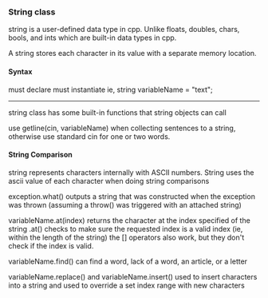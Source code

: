 ### String class

string is a user-defined data type in cpp. Unlike floats, doubles, chars, bools, and ints which are built-in data types in cpp.

A string stores each character in its value with a separate memory location.

#### Syntax

must declare
must instantiate
ie, string variableName = "text";

__________________________

string class has some built-in functions that string objects can call

use getline(cin, variableName) when collecting sentences to a string, otherwise use standard cin for one or two words.

#### String Comparison

string represents characters internally with ASCII numbers. String uses the ascii value of each character when doing string comparisons

exception.what() outputs a string that was constructed when the exception was thrown (assuming a throw() was triggered with an attached string)

variableName.at(index) returns the character at the index specified of the string
  .at() checks to make sure the requested index is a valid index (ie, within the length of the string)
  the [] operators also work, but they don't check if the index is valid.

variableName.find() can find a word, lack of a word, an article, or a letter

variableName.replace() and variableName.insert() used to insert characters into a string and used to override a set index range with new characters
